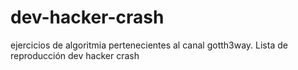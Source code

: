 # dev-hacker-crash
ejercicios de algoritmia pertenecientes al canal gotth3way. Lista de reproducción dev hacker crash
